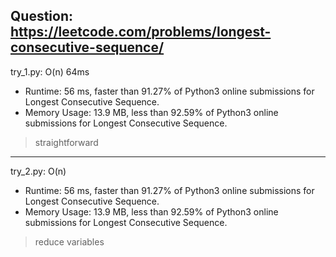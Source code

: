 Question: https://leetcode.com/problems/longest-consecutive-sequence/
---

try_1.py: O(n) 64ms

* Runtime: 56 ms, faster than 91.27% of Python3 online submissions for Longest Consecutive Sequence.
* Memory Usage: 13.9 MB, less than 92.59% of Python3 online submissions for Longest Consecutive Sequence.

> straightforward

---

try_2.py: O(n)

* Runtime: 56 ms, faster than 91.27% of Python3 online submissions for Longest Consecutive Sequence.
* Memory Usage: 13.9 MB, less than 92.59% of Python3 online submissions for Longest Consecutive Sequence.

> reduce variables
